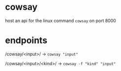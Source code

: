 # cowsay
host an api for the linux command `cowsay` on port 8000

# endpoints
/cowsay/\<input\>/ -> `cowsay "input"`

/cowsay/\<input\>/\<kind\>/ -> `cowsay -f "kind" "input"`
